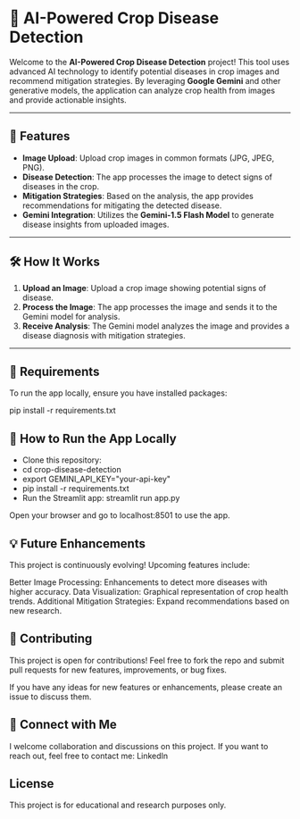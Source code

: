 # 🌾 AI-Powered Crop Disease Detection  

Welcome to the **AI-Powered Crop Disease Detection** project! This tool uses advanced AI technology to identify potential diseases in crop images and recommend mitigation strategies. By leveraging **Google Gemini** and other generative models, the application can analyze crop health from images and provide actionable insights.  

---

## 🚀 Features  

- **Image Upload**: Upload crop images in common formats (JPG, JPEG, PNG).  
- **Disease Detection**: The app processes the image to detect signs of diseases in the crop.  
- **Mitigation Strategies**: Based on the analysis, the app provides recommendations for mitigating the detected disease.  
- **Gemini Integration**: Utilizes the **Gemini-1.5 Flash Model** to generate disease insights from uploaded images.  

---

## 🛠️ How It Works  

1. **Upload an Image**: Upload a crop image showing potential signs of disease.  
2. **Process the Image**: The app processes the image and sends it to the Gemini model for analysis.  
3. **Receive Analysis**: The Gemini model analyzes the image and provides a disease diagnosis with mitigation strategies.  

---

## 🔧 Requirements  

To run the app locally, ensure you have installed packages:

pip install -r requirements.txt


## 📝 How to Run the App Locally
- Clone this repository:
- cd crop-disease-detection
- export GEMINI_API_KEY="your-api-key"
- pip install -r requirements.txt
- Run the Streamlit app: streamlit run app.py

Open your browser and go to localhost:8501 to use the app.

## 💡 Future Enhancements
This project is continuously evolving! Upcoming features include:

Better Image Processing: Enhancements to detect more diseases with higher accuracy.
Data Visualization: Graphical representation of crop health trends.
Additional Mitigation Strategies: Expand recommendations based on new research.

## 🤝 Contributing
This project is open for contributions! Feel free to fork the repo and submit pull requests for new features, improvements, or bug fixes.

If you have any ideas for new features or enhancements, please create an issue to discuss them.

##  📢 Connect with Me
I welcome collaboration and discussions on this project. If you want to reach out, feel free to contact me:
LinkedIn

## License
This project is for educational and research purposes only.








